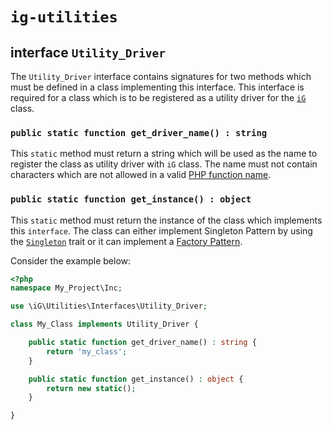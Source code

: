 # `ig-utilities`

## interface `Utility_Driver`

The `Utility_Driver` interface contains signatures for two methods which must be defined in a class implementing this interface. This interface is required for a class which is to be registered as a utility driver for the [`iG`](../ig) class.

### `public static function get_driver_name() : string`

This `static` method must return a string which will be used as the name to register the class as utility driver with `iG` class. The name must not contain characters which are not allowed in a valid [PHP function name](https://www.php.net/manual/en/functions.user-defined.php).

### `public static function get_instance() : object`

This `static` method must return the instance of the class which implements this `interface`. The class can either implement Singleton Pattern by using the [`Singleton`](../traits/singleton.md) trait or it can implement a [Factory Pattern](https://en.wikipedia.org/wiki/Factory_method_pattern).

Consider the example below:

```php
<?php
namespace My_Project\Inc;

use \iG\Utilities\Interfaces\Utility_Driver;

class My_Class implements Utility_Driver {

    public static function get_driver_name() : string {
        return 'my_class';
    }

    public static function get_instance() : object {
        return new static();
    }

}
```

